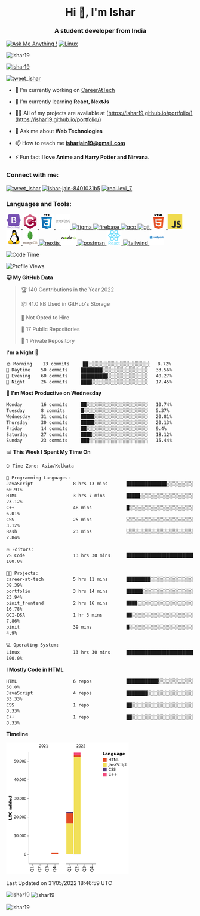 <h1 align="center">Hi 👋, I'm Ishar</h1>
<h3 align="center">A student developer from India</h3>

[![Ask Me Anything !](https://img.shields.io/badge/Ask%20me-anything-1abc9c.svg)](https://twitter.com/tweet_ishar)
[![Linux](https://svgshare.com/i/Zhy.svg)](https://svgshare.com/i/Zhy.svg)
<p align="left"> <img src="https://komarev.com/ghpvc/?username=ishar19&label=Profile%20views&color=0e75b6&style=flat" alt="ishar19" /> </p>

<p align="left"> <a href="https://github.com/ryo-ma/github-profile-trophy"><img src="https://github-profile-trophy.vercel.app/?username=ishar19" alt="ishar19" /></a> </p>

<p align="left"> <a href="https://twitter.com/tweet_ishar" target="blank"><img src="https://img.shields.io/twitter/follow/tweet_ishar?logo=twitter&style=for-the-badge" alt="tweet_ishar" /></a> </p>

- 🔭 I’m currently working on [CareerAtTech](https://github.com/ishar19/career-at-tech)

- 🌱 I’m currently learning **React, NextJs**

- 👨‍💻 All of my projects are available at [https://ishar19.github.io/portfolio/](https://ishar19.github.io/portfolio/)

- 💬 Ask me about **Web Technologies**

- 📫 How to reach me **isharjain19@gmail.com**

- ⚡ Fun fact **I love Anime and Harry Potter and Nirvana.**

<h3 align="left">Connect with me:</h3>
<p align="left">
<a href="https://twitter.com/tweet_ishar" target="blank"><img align="center" src="https://raw.githubusercontent.com/rahuldkjain/github-profile-readme-generator/master/src/images/icons/Social/twitter.svg" alt="tweet_ishar" height="30" width="40" /></a>
<a href="https://linkedin.com/in/ishar-jain-8401031b5" target="blank"><img align="center" src="https://raw.githubusercontent.com/rahuldkjain/github-profile-readme-generator/master/src/images/icons/Social/linked-in-alt.svg" alt="ishar-jain-8401031b5" height="30" width="40" /></a>
<a href="https://instagram.com/real.levi_7" target="blank"><img align="center" src="https://raw.githubusercontent.com/rahuldkjain/github-profile-readme-generator/master/src/images/icons/Social/instagram.svg" alt="real.levi_7" height="30" width="40" /></a>
</p>

<h3 align="left">Languages and Tools:</h3>
<p align="left"> <a href="https://getbootstrap.com" target="_blank" rel="noreferrer"> <img src="https://raw.githubusercontent.com/devicons/devicon/master/icons/bootstrap/bootstrap-plain-wordmark.svg" alt="bootstrap" width="40" height="40"/> </a> <a href="https://www.w3schools.com/cpp/" target="_blank" rel="noreferrer"> <img src="https://raw.githubusercontent.com/devicons/devicon/master/icons/cplusplus/cplusplus-original.svg" alt="cplusplus" width="40" height="40"/> </a> <a href="https://www.w3schools.com/css/" target="_blank" rel="noreferrer"> <img src="https://raw.githubusercontent.com/devicons/devicon/master/icons/css3/css3-original-wordmark.svg" alt="css3" width="40" height="40"/> </a> <a href="https://expressjs.com" target="_blank" rel="noreferrer"> <img src="https://raw.githubusercontent.com/devicons/devicon/master/icons/express/express-original-wordmark.svg" alt="express" width="40" height="40"/> </a> <a href="https://www.figma.com/" target="_blank" rel="noreferrer"> <img src="https://www.vectorlogo.zone/logos/figma/figma-icon.svg" alt="figma" width="40" height="40"/> </a> <a href="https://firebase.google.com/" target="_blank" rel="noreferrer"> <img src="https://www.vectorlogo.zone/logos/firebase/firebase-icon.svg" alt="firebase" width="40" height="40"/> </a> <a href="https://cloud.google.com" target="_blank" rel="noreferrer"> <img src="https://www.vectorlogo.zone/logos/google_cloud/google_cloud-icon.svg" alt="gcp" width="40" height="40"/> </a> <a href="https://git-scm.com/" target="_blank" rel="noreferrer"> <img src="https://www.vectorlogo.zone/logos/git-scm/git-scm-icon.svg" alt="git" width="40" height="40"/> </a> <a href="https://www.w3.org/html/" target="_blank" rel="noreferrer"> <img src="https://raw.githubusercontent.com/devicons/devicon/master/icons/html5/html5-original-wordmark.svg" alt="html5" width="40" height="40"/> </a> <a href="https://developer.mozilla.org/en-US/docs/Web/JavaScript" target="_blank" rel="noreferrer"> <img src="https://raw.githubusercontent.com/devicons/devicon/master/icons/javascript/javascript-original.svg" alt="javascript" width="40" height="40"/> </a> <a href="https://www.linux.org/" target="_blank" rel="noreferrer"> <img src="https://raw.githubusercontent.com/devicons/devicon/master/icons/linux/linux-original.svg" alt="linux" width="40" height="40"/> </a> <a href="https://www.mongodb.com/" target="_blank" rel="noreferrer"> <img src="https://raw.githubusercontent.com/devicons/devicon/master/icons/mongodb/mongodb-original-wordmark.svg" alt="mongodb" width="40" height="40"/> </a> <a href="https://nextjs.org/" target="_blank" rel="noreferrer"> <img src="https://cdn.worldvectorlogo.com/logos/nextjs-2.svg" alt="nextjs" width="40" height="40"/> </a> <a href="https://nodejs.org" target="_blank" rel="noreferrer"> <img src="https://raw.githubusercontent.com/devicons/devicon/master/icons/nodejs/nodejs-original-wordmark.svg" alt="nodejs" width="40" height="40"/> </a> <a href="https://postman.com" target="_blank" rel="noreferrer"> <img src="https://www.vectorlogo.zone/logos/getpostman/getpostman-icon.svg" alt="postman" width="40" height="40"/> </a> <a href="https://reactjs.org/" target="_blank" rel="noreferrer"> <img src="https://raw.githubusercontent.com/devicons/devicon/master/icons/react/react-original-wordmark.svg" alt="react" width="40" height="40"/> </a> <a href="https://tailwindcss.com/" target="_blank" rel="noreferrer"> <img src="https://www.vectorlogo.zone/logos/tailwindcss/tailwindcss-icon.svg" alt="tailwind" width="40" height="40"/> </a> <a href="https://webpack.js.org" target="_blank" rel="noreferrer"> <img src="https://raw.githubusercontent.com/devicons/devicon/d00d0969292a6569d45b06d3f350f463a0107b0d/icons/webpack/webpack-original-wordmark.svg" alt="webpack" width="40" height="40"/> </a> </p>


<!--START_SECTION:waka-->
![Code Time](http://img.shields.io/badge/Code%20Time-0%20secs-blue)

![Profile Views](http://img.shields.io/badge/Profile%20Views-40-blue)

**🐱 My GitHub Data** 

> 🏆 140 Contributions in the Year 2022
 > 
> 📦 41.0 kB Used in GitHub's Storage 
 > 
> 🚫 Not Opted to Hire
 > 
> 📜 17 Public Repositories 
 > 
> 🔑 1 Private Repository 
 > 
**I'm a Night 🦉** 

```text
🌞 Morning    13 commits     ██░░░░░░░░░░░░░░░░░░░░░░░   8.72% 
🌆 Daytime    50 commits     ████████░░░░░░░░░░░░░░░░░   33.56% 
🌃 Evening    60 commits     ██████████░░░░░░░░░░░░░░░   40.27% 
🌙 Night      26 commits     ████░░░░░░░░░░░░░░░░░░░░░   17.45%

```
📅 **I'm Most Productive on Wednesday** 

```text
Monday       16 commits     ██░░░░░░░░░░░░░░░░░░░░░░░   10.74% 
Tuesday      8 commits      █░░░░░░░░░░░░░░░░░░░░░░░░   5.37% 
Wednesday    31 commits     █████░░░░░░░░░░░░░░░░░░░░   20.81% 
Thursday     30 commits     █████░░░░░░░░░░░░░░░░░░░░   20.13% 
Friday       14 commits     ██░░░░░░░░░░░░░░░░░░░░░░░   9.4% 
Saturday     27 commits     ████░░░░░░░░░░░░░░░░░░░░░   18.12% 
Sunday       23 commits     ███░░░░░░░░░░░░░░░░░░░░░░   15.44%

```


📊 **This Week I Spent My Time On** 

```text
⌚︎ Time Zone: Asia/Kolkata

💬 Programming Languages: 
JavaScript               8 hrs 13 mins       ███████████████░░░░░░░░░░   60.91% 
HTML                     3 hrs 7 mins        █████░░░░░░░░░░░░░░░░░░░░   23.12% 
C++                      48 mins             █░░░░░░░░░░░░░░░░░░░░░░░░   6.01% 
CSS                      25 mins             ░░░░░░░░░░░░░░░░░░░░░░░░░   3.12% 
Bash                     23 mins             ░░░░░░░░░░░░░░░░░░░░░░░░░   2.84%

🔥 Editors: 
VS Code                  13 hrs 30 mins      █████████████████████████   100.0%

🐱‍💻 Projects: 
career-at-tech           5 hrs 11 mins       █████████░░░░░░░░░░░░░░░░   38.39% 
portfolio                3 hrs 14 mins       ██████░░░░░░░░░░░░░░░░░░░   23.94% 
pinit_frontend           2 hrs 16 mins       ████░░░░░░░░░░░░░░░░░░░░░   16.78% 
GCI-DSA                  1 hr 3 mins         ██░░░░░░░░░░░░░░░░░░░░░░░   7.86% 
pinit                    39 mins             █░░░░░░░░░░░░░░░░░░░░░░░░   4.9%

💻 Operating System: 
Linux                    13 hrs 30 mins      █████████████████████████   100.0%

```

**I Mostly Code in HTML** 

```text
HTML                     6 repos             ████████████░░░░░░░░░░░░░   50.0% 
JavaScript               4 repos             ████████░░░░░░░░░░░░░░░░░   33.33% 
CSS                      1 repo              ██░░░░░░░░░░░░░░░░░░░░░░░   8.33% 
C++                      1 repo              ██░░░░░░░░░░░░░░░░░░░░░░░   8.33%

```


**Timeline**

![Chart not found](https://raw.githubusercontent.com/ishar19/ishar19/main/charts/bar_graph.png) 


 Last Updated on 31/05/2022 18:46:59 UTC
<!--END_SECTION:waka-->







<p><img align="left" src="https://github-readme-stats.vercel.app/api/top-langs?username=ishar19&show_icons=true&locale=en&layout=compact" alt="ishar19" /></p>

<p>&nbsp;<img align="center" src="https://github-readme-stats.vercel.app/api?username=ishar19&show_icons=true&locale=en" alt="ishar19" /></p>

<p><img align="center" src="https://github-readme-streak-stats.herokuapp.com/?user=ishar19&" alt="ishar19" /></p>
